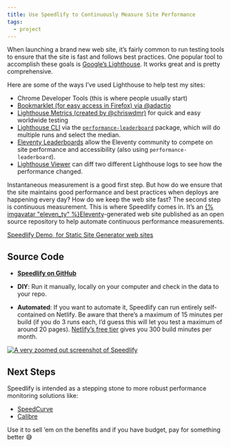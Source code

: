 ```yaml
---
title: Use Speedlify to Continuously Measure Site Performance
tags:
  - project
---
```

When launching a brand new web site, it’s fairly common to run testing tools to ensure that the site is fast and follows best practices. One popular tool to accomplish these goals is [Google’s Lighthouse](https://developers.google.com/web/tools/lighthouse). It works great and is pretty comprehensive.

Here are some of the ways I’ve used Lighthouse to help test my sites:

* Chrome Developer Tools (this is where people usually start)
* [Bookmarklet (for easy access in Firefox) via @adactio](https://adactio.com/journal/16523)
* [Lighthouse Metrics (created by @chriswdmr)](https://lighthouse-metrics.com/) for quick and easy worldwide testing
* [Lighthouse CLI](https://www.npmjs.com/package/lighthouse#using-the-node-cli) via the [`performance-leaderboard`](https://github.com/zachleat/performance-leaderboard) package, which will do multiple runs and select the median.
* [Eleventy Leaderboards](https://www.11ty.dev/leaderboard/) allow the Eleventy community to compete on site performance and accessibility (also using `performance-leaderboard`).
* [Lighthouse Viewer](https://googlechrome.github.io/lighthouse-ci/viewer/) can diff two different Lighthouse logs to see how the performance changed.

Instantaneous measurement is a good first step. But how do we ensure that the site maintains good performance and best practices when deploys are happening every day? How do we keep the web site fast? The second step is continuous measurement. This is where Speedlify comes in. It’s an [{% imgavatar "eleven_ty" %}Eleventy](https://www.11ty.dev/)-generated web site published as an open source repository to help automate continuous performance measurements.

<div class="primarylink"><a href="https://speedlify.netlify.app/ssg/">Speedlify Demo, for Static Site Generator web sites</a></div>

## Source Code

* **[Speedlify on GitHub](http://github.com/zachleat/speedlify)**

* **DIY**: Run it manually, locally on your computer and check in the data to your repo.
* **Automated**: If you want to automate it, Speedlify can run entirely self-contained on Netlify. Be aware that there’s a maximum of 15 minutes per build (if you do 3 runs each, I’d guess this will let you test a maximum of around 20 pages). [Netlify’s free tier](https://www.netlify.com/pricing/) gives you 300 build minutes per month.

<div class="fullwidth"><a href="https://speedlify.netlify.app/ssg/"><img src="/web/img/posts/speedlify/screenshot-1x.png" srcset="/web/img/posts/speedlify/screenshot-1x.png 600w, /web/img/posts/speedlify/screenshot-2x.png 1400w" sizes="(min-width: 60em) calc(100vw - 13.5rem), 100vw" alt="A very zoomed out screenshot of Speedlify" width="600" height="540"></a></div>

## Next Steps

Speedlify is intended as a stepping stone to more robust performance monitoring solutions like:

* [SpeedCurve](https://speedcurve.com/)
* [Calibre](https://calibreapp.com/)

Use it to sell ’em on the benefits and if you have budget, pay for something better 😅

